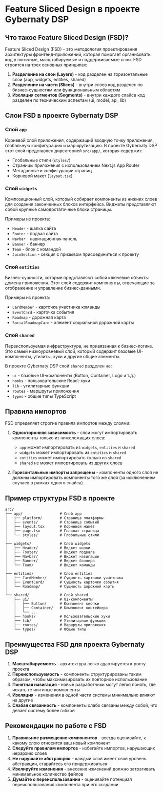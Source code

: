 # Feature Sliced Design в проекте Gybernaty DSP

## Что такое Feature Sliced Design (FSD)?

Feature Sliced Design (FSD) - это методология проектирования архитектуры фронтенд-приложений, которая помогает организовать код в логичные, масштабируемые и поддерживаемые слои. FSD строится на трех основных принципах:

1. **Разделение на слои (Layers)** - код разделен на горизонтальные слои (app, widgets, entities, shared)
2. **Разделение на части (Slices)** - внутри слоев код разделен по бизнес-сущностям или функциональным областям
3. **Изоляция сегментов (Segments)** - внутри каждого слайса код разделен по техническим аспектам (ui, model, api, lib)

## Слои FSD в проекте Gybernaty DSP

### Слой `app`

Корневой слой приложения, содержащий входную точку приложения, глобальную конфигурацию и маршрутизацию. В проекте Gybernaty DSP этот слой представлен директорией `src/app/`, которая содержит:

- Глобальные стили (`styles/`)
- Страницы приложения с использованием Next.js App Router
- Метаданные и конфигурации страниц
- Корневой макет (`layout.tsx`)

### Слой `widgets`

Композиционный слой, который собирает компоненты из нижних слоев для создания законченных блоков интерфейса. Виджеты представляют собой крупные самодостаточные блоки страницы.

Примеры из проекта:
- `Header` - шапка сайта
- `Footer` - подвал сайта
- `Navbar` - навигационная панель
- `Banner` - баннер
- `Team` - блок с командой
- `JoinSection` - секция с призывом присоединиться к проекту

### Слой `entities`

Бизнес-сущности, которые представляют собой ключевые объекты домена приложения. Этот слой содержит компоненты, отвечающие за отображение и управление бизнес-данными.

Примеры из проекта:
- `CardMember` - карточка участника команды
- `EventCard` - карточка события
- `Roadmap` - дорожная карта
- `SocialRoadmapCard` - элемент социальной дорожной карты

### Слой `shared`

Переиспользуемая инфраструктура, не привязанная к бизнес-логике. Это самый низкоуровневый слой, который содержит базовые UI-компоненты, утилиты, хуки и другие общие элементы.

В проекте Gybernaty DSP слой `shared` разделен на:
- `ui` - базовые UI-компоненты (Button, Container, Logo и т.д.)
- `hooks` - пользовательские React-хуки
- `lib` - утилитарные функции
- `routes` - маршруты приложения
- `types` - общие типы TypeScript

## Правила импортов

FSD определяет строгие правила импортов между слоями:

1. **Односторонняя зависимость** - слои могут импортировать компоненты только из нижележащих слоев:
   - `app` может импортировать из `widgets`, `entities` и `shared`
   - `widgets` может импортировать из `entities` и `shared`
   - `entities` может импортировать только из `shared`
   - `shared` не может импортировать из других слоев

2. **Горизонтальные импорты запрещены** - компоненты одного слоя не должны импортировать компоненты того же слоя (за исключением случаев в рамках одного слайса).

## Пример структуры FSD в проекте

```
src/
├── app/                 # Слой app
│   ├── platform/        # Страница платформы
│   ├── events/          # Страница событий
│   ├── layout.tsx       # Корневой макет
│   ├── page.tsx         # Главная страница
│   └── styles/          # Глобальные стили
│
├── widgets/             # Слой widgets
│   ├── Header/          # Виджет шапки
│   ├── Footer/          # Виджет подвала
│   ├── Navbar/          # Виджет навигации
│   ├── Banner/          # Виджет баннера
│   └── Team/            # Виджет команды
│
├── entities/            # Слой entities
│   ├── CardMember/      # Сущность карточки участника
│   ├── EventCard/       # Сущность карточки события
│   └── Roadmap/         # Сущность дорожной карты
│
└── shared/              # Слой shared
    ├── ui/              # UI-компоненты
    │   ├── Button/      # Компонент кнопки
    │   ├── Container/   # Компонент контейнера
    │   └── ...
    ├── hooks/           # Пользовательские хуки
    ├── lib/             # Утилитарные функции
    ├── routes/          # Маршруты приложения
    └── types/           # Общие типы
```

## Преимущества FSD для проекта Gybernaty DSP

1. **Масштабируемость** - архитектура легко адаптируется к росту проекта
2. **Переиспользуемость** - компоненты структурированы таким образом, чтобы максимизировать их повторное использование
3. **Понятная навигация** - новые разработчики могут легко понять, где искать те или иные компоненты
4. **Изоляция** - изменения в одной части системы минимально влияют на другие
5. **Слабая связанность** - компоненты слабо связаны между собой, что делает систему более гибкой

## Рекомендации по работе с FSD

1. **Правильное размещение компонентов** - всегда оценивайте, к какому слою относится ваш новый компонент
2. **Следуйте правилам импортов** - избегайте импортов, нарушающих иерархию слоев
3. **Не нарушайте абстракцию** - каждый слой имеет свой уровень абстракции, старайтесь его придерживаться
4. **Изолируйте изменения** - внесение изменений должно затрагивать минимальное количество файлов
5. **Думайте о переиспользовании** - оценивайте потенциал переиспользования компонента при его создании 